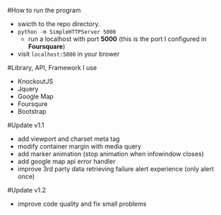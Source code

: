 #How to run the program	
- swicth to the repo directory.
- `python -m SimpleHTTPServer 5000`
	- run a localhost with port **5000** (this is the port I configured in **Foursquare**)
- visit `localhost:5000` in your brower



#Library, API, Framework I use
- KnockoutJS
- Jquery 
- Google Map
- Foursqure 
- Bootstrap 

#Update v1.1
- add viewport and charset meta tag
- modify container margin with media query
- add marker animation (stop animation when infowindow closes)
- add google map api error handler
- improve 3rd party data retrieving failure alert experience (only alert once)

#Update v1.2
- improve code quality and fix small problems
